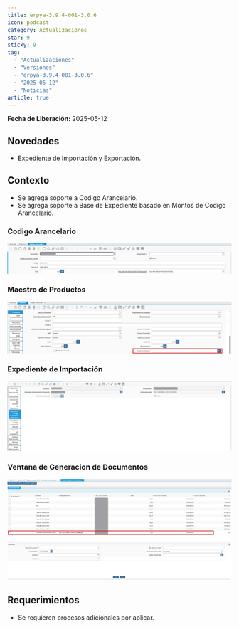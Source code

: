 ```yaml
---
title: erpya-3.9.4-001-3.0.6
icon: podcast
category: Actualizaciones
star: 9
sticky: 9
tag:
  - "Actualizaciones"
  - "Versiones"
  - "erpya-3.9.4-001-3.0.6"
  - "2025-05-12"
  - "Noticias"
article: true
---
```


**Fecha de Liberación:** 2025-05-12

## Novedades

- Expediente de Importación y Exportación.

## Contexto

- Se agrega soporte a Codigo Arancelario.
- Se agrega soporte a Base de Expediente basado en Montos de Codigo Arancelario.

### Codigo Arancelario

![Smart Browser](/assets/img/downloads/updates/resources/adempiere-patch-zk-3.0.6-img1.png)

### Maestro de Productos

![Smart Browser](/assets/img/downloads/updates/resources/adempiere-patch-zk-3.0.6-img2.png)

### Expediente de Importación

![Smart Browser](/assets/img/downloads/updates/resources/adempiere-patch-zk-3.0.6-img3.png)

### Ventana de Generacion de Documentos

![Smart Browser](/assets/img/downloads/updates/resources/adempiere-patch-zk-3.0.6-img4.png)

## Requerimientos

- Se requieren procesos adicionales por aplicar.
